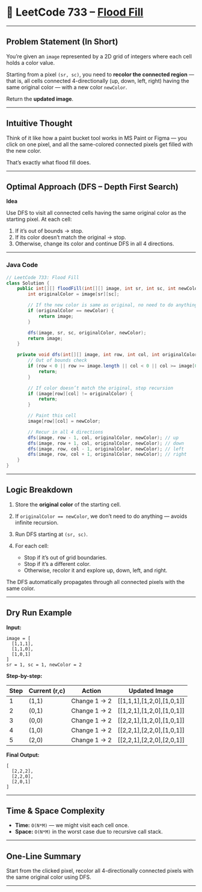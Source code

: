 
# 🎨 LeetCode 733 – [Flood Fill](https://leetcode.com/problems/flood-fill/)

---

## Problem Statement (In Short)

You’re given an `image` represented by a 2D grid of integers where each cell holds a color value.

Starting from a pixel `(sr, sc)`, you need to **recolor the connected region** — that is, all cells connected 4-directionally (up, down, left, right) having the same original color — with a new color `newColor`.

Return the **updated image**.

---

## Intuitive Thought

Think of it like how a paint bucket tool works in MS Paint or Figma — you click on one pixel, and all the same-colored connected pixels get filled with the new color.

That’s exactly what flood fill does.

---

## Optimal Approach (DFS – Depth First Search)

**Idea**

Use DFS to visit all connected cells having the same original color as the starting pixel.
At each cell:

1. If it’s out of bounds → stop.
2. If its color doesn’t match the original → stop.
3. Otherwise, change its color and continue DFS in all 4 directions.

---

### Java Code

```java
// LeetCode 733: Flood Fill
class Solution {
    public int[][] floodFill(int[][] image, int sr, int sc, int newColor) {
        int originalColor = image[sr][sc];

        // If the new color is same as original, no need to do anything
        if (originalColor == newColor) {
            return image;
        }

        dfs(image, sr, sc, originalColor, newColor);
        return image;
    }

    private void dfs(int[][] image, int row, int col, int originalColor, int newColor) {
        // Out of bounds check
        if (row < 0 || row >= image.length || col < 0 || col >= image[0].length) {
            return;
        }

        // If color doesn’t match the original, stop recursion
        if (image[row][col] != originalColor) {
            return;
        }

        // Paint this cell
        image[row][col] = newColor;

        // Recur in all 4 directions
        dfs(image, row - 1, col, originalColor, newColor); // up
        dfs(image, row + 1, col, originalColor, newColor); // down
        dfs(image, row, col - 1, originalColor, newColor); // left
        dfs(image, row, col + 1, originalColor, newColor); // right
    }
}
```

---

## Logic Breakdown

1. Store the **original color** of the starting cell.
2. If `originalColor == newColor`, we don’t need to do anything — avoids infinite recursion.
3. Run DFS starting at `(sr, sc)`.
4. For each cell:

   * Stop if it’s out of grid boundaries.
   * Stop if it’s a different color.
   * Otherwise, recolor it and explore up, down, left, and right.

The DFS automatically propagates through all connected pixels with the same color.

---

## Dry Run Example

**Input:**

```
image = [
  [1,1,1],
  [1,1,0],
  [1,0,1]
]
sr = 1, sc = 1, newColor = 2
```

**Step-by-step:**

| Step | Current (r,c) | Action       | Updated Image             |
| ---- | ------------- | ------------ | ------------------------- |
| 1    | (1,1)         | Change 1 → 2 | [[1,1,1],[1,2,0],[1,0,1]] |
| 2    | (0,1)         | Change 1 → 2 | [[1,2,1],[1,2,0],[1,0,1]] |
| 3    | (0,0)         | Change 1 → 2 | [[2,2,1],[1,2,0],[1,0,1]] |
| 4    | (1,0)         | Change 1 → 2 | [[2,2,1],[2,2,0],[1,0,1]] |
| 5    | (2,0)         | Change 1 → 2 | [[2,2,1],[2,2,0],[2,0,1]] |

**Final Output:**

```
[
  [2,2,2],
  [2,2,0],
  [2,0,1]
]
```

---

## Time & Space Complexity

* **Time:** `O(N*M)` — we might visit each cell once.
* **Space:** `O(N*M)` in the worst case due to recursive call stack.

---

## One-Line Summary

Start from the clicked pixel, recolor all 4-directionally connected pixels with the same original color using DFS.

---
